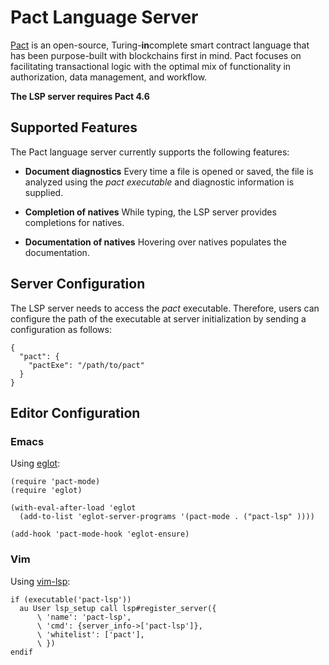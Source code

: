 # Pact Language Server

[Pact](http://kadena.io/build) is an open-source, Turing-**in**complete smart contract language that has been purpose-built with blockchains first in mind. Pact focuses on facilitating transactional logic with the optimal mix of functionality in authorization, data management, and workflow.

**The LSP server requires Pact 4.6**

## Supported Features

The Pact language server currently supports the following features:

  - **Document diagnostics**
  Every time a file is opened or saved, the file is analyzed using the _pact executable_ and diagnostic information is supplied.

  - **Completion of natives**
  While typing, the LSP server provides completions for natives.
  
  - **Documentation of natives**
  Hovering over natives populates the documentation.
  

## Server Configuration

The LSP server needs to access the _pact_ executable. Therefore, users can configure the path of the executable at
server initialization by sending a configuration as follows:

```
{
  "pact": {
    "pactExe": "/path/to/pact"
  }
}
```

## Editor Configuration

### Emacs

Using [eglot](https://github.com/joaotavora/eglot):

```
(require 'pact-mode)
(require 'eglot)

(with-eval-after-load 'eglot
  (add-to-list 'eglot-server-programs '(pact-mode . ("pact-lsp" ))))

(add-hook 'pact-mode-hook 'eglot-ensure)
```


### Vim

Using [vim-lsp](github.com/prabirshrestha/vim-lsp):

```
if (executable('pact-lsp'))
  au User lsp_setup call lsp#register_server({
      \ 'name': 'pact-lsp',
      \ 'cmd': {server_info->['pact-lsp']},
      \ 'whitelist': ['pact'],
      \ })
endif
```
